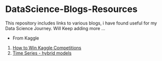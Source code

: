 # DataScience-Blogs-Resources
This repository includes links to various blogs, i have found useful for my Data Science Journey. Will Keep adding more ...

- From Kaggle
 1. [How to Win Kaggle Competitions](https://www.kaggle.com/getting-started/44997)
 2. [Time Series - hybrid models](https://www.kaggle.com/ryanholbrook/hybrid-models)
